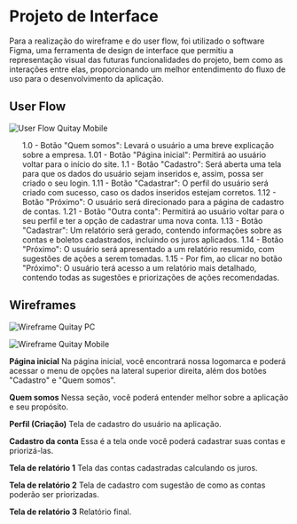 
# Projeto de Interface


Para a realização do wireframe e do user flow, foi utilizado o software Figma, uma ferramenta de design de interface que permitiu a representação visual das futuras funcionalidades do projeto, bem como as interações entre elas, proporcionando um melhor entendimento do fluxo de uso para o desenvolvimento da aplicação.

## User Flow


![User Flow Quitay Mobile](https://user-images.githubusercontent.com/64965197/234720563-793271c0-640f-45f8-a8ef-fc608b2a14bb.png)

<ol>
<a> 1.0 - Botão "Quem somos": Levará o usuário a uma breve explicação sobre a empresa. </a>
<a>1.01 - Botão "Página inicial": Permitirá ao usuário voltar para o início do site. </a>
<a>1.1 - Botão "Cadastro": Será aberta uma tela para que os dados do usuário sejam inseridos e, assim, possa ser criado o seu login. </a>
<a>1.11 - Botão "Cadastrar": O perfil do usuário será criado com sucesso, caso os dados inseridos estejam corretos. </a>
<a>1.12 - Botão "Próximo": O usuário será direcionado para a página de cadastro de contas. </a>
<a>1.21 - Botão "Outra conta": Permitirá ao usuário voltar para o seu perfil e ter a opção de cadastrar uma nova conta. </a>
<a>1.13 - Botão "Cadastrar": Um relatório será gerado, contendo informações sobre as contas e boletos cadastrados, incluindo os juros aplicados. </a>
<a>1.14 - Botão "Próximo": O usuário será apresentado a um relatório resumido, com sugestões de ações a serem tomadas. </a>
<a>1.15 - Por fim, ao clicar no botão "Próximo": O usuário terá acesso a um relatório mais detalhado, contendo todas as sugestões e priorizações de ações recomendadas. </a>
</ol>

## Wireframes

![Wireframe Quitay PC](https://user-images.githubusercontent.com/64965197/234721139-962315a3-a922-4079-8698-5986c623bc89.png)


![Wireframe Quitay Mobile](https://user-images.githubusercontent.com/64965197/234714416-9e58de5f-461a-462d-a133-b2daf5cf87ae.png)

**Página inicial**
Na página inicial, você encontrará nossa logomarca e poderá acessar o menu de opções na lateral superior direita, além dos botões "Cadastro" e "Quem somos".

**Quem somos**
Nessa seção, você poderá entender melhor sobre a aplicação e seu propósito.

**Perfil (Criação)**
Tela de cadastro do usuário na aplicação.

**Cadastro da conta**
Essa é a tela onde você poderá cadastrar suas contas e priorizá-las.

**Tela de relatório 1**
Tela das contas cadastradas calculando os juros.

**Tela de relatório 2**
Tela de cadastro com sugestão de como as contas poderão ser priorizadas.

**Tela de relatório 3**
Relatório final.
